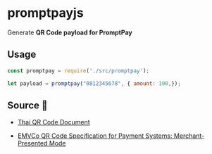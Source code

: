 # promptpayjs

Generate **QR Code payload for PromptPay**

## Usage

```javascript
const promptpay = require('./src/promptpay');

let payload = promptpay("0812345678", { amount: 100,});
```

## Source :pizza:

- [Thai QR Code Document](https://www.bot.or.th/Thai/PaymentSystems/StandardPS/Documents/ThaiQRCode_Payment_Standard.pdf)

- [EMVCo QR Code Specification for Payment Systems: Merchant-Presented Mode](https://www.emvco.com/wp-content/uploads/documents/EMVCo-Merchant-Presented-QR-Specification-v1-1.pdf)
